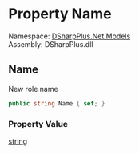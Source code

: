 # Property Name

Namespace: [DSharpPlus.Net.Models](DSharpPlus.Net.Models.md)  
Assembly: DSharpPlus.dll

## <a id="DSharpPlus_Net_Models_RoleEditModel_Name"></a>Name

New role name

```csharp
public string Name { set; }
```

### Property Value

[string](https://learn.microsoft.com/dotnet/api/system.string)

